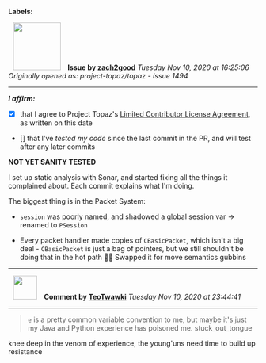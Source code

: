 **Labels:**



<a href="https://github.com/zach2good"><img src="https://avatars3.githubusercontent.com/u/1389729?v=4" width="96" height="96" hspace="10"></img></a> **Issue by [zach2good](https://github.com/zach2good)**
_Tuesday Nov 10, 2020 at 16:25:06_
_Originally opened as: project-topaz/topaz - Issue 1494_

----

<!-- place 'x' mark between square [] brackets to affirm: -->
**_I affirm:_**
- [x] that I agree to Project Topaz's [Limited Contributor License Agreement](http://project-topaz.com/blob/release/CONTRIBUTOR_AGREEMENT.md), as written on this date
- [] that I've _tested my code_ since the last commit in the PR, and will test after any later commits

**NOT YET SANITY TESTED**

I set up static analysis with Sonar, and started fixing all the things it complained about. Each commit explains what I'm doing.

The biggest thing is in the Packet System:
- `session` was poorly named, and shadowed a global session var -> renamed to `PSession`
- Every packet handler made copies of `CBasicPacket`, which isn't a big deal - `CBasicPacket` is just a bag of pointers, but we still shouldn't be doing that in the hot path 🤷‍♂️ Swapped it for move semantics gubbins


----
<a href="https://github.com/TeoTwawki"><img src="https://avatars0.githubusercontent.com/u/6871475?v=4" width="48" height="48" hspace="10"></img></a> **Comment by [TeoTwawki](https://github.com/TeoTwawki)**
_Tuesday Nov 10, 2020 at 23:44:41_

----


> `e` is a pretty common variable convention to me, but maybe it's just my Java and Python experience has poisoned me. stuck_out_tongue

knee deep in the venom of experience, the young'uns need time to build up resistance
